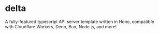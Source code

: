 # delta
A fully-featured typescript API server template written in Hono, compatible with Cloudflare Workers, Deno, Bun, Node.js, and more!
